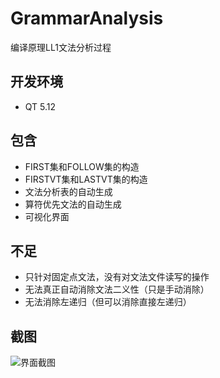 # GrammarAnalysis
编译原理LL1文法分析过程

## 开发环境
* QT 5.12

## 包含
* FIRST集和FOLLOW集的构造
* FIRSTVT集和LASTVT集的构造
* 文法分析表的自动生成
* 算符优先文法的自动生成
* 可视化界面

## 不足
* 只针对固定点文法，没有对文法文件读写的操作
* 无法真正自动消除文法二义性（只是手动消除）
* 无法消除左递归（但可以消除直接左递归）

## 截图

![界面截图](https://github.com/Monoscript/GrammarAnalysis/blob/master/img.png)
